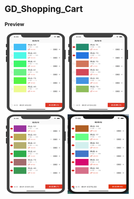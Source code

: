 # GD_Shopping_Cart
### Preview

<div style="float:left;border:solid 1px 000;margin:2px;"><img src="https://github.com/GDMiao/GD_Shopping_Cart/blob/master/Shopping_Cart/Preview/ShoppingCart-pre_0.png"  width="200" height="260" ></div>

<div style="float:left;border:solid 1px 000;margin:2px;"><img src="https://github.com/GDMiao/GD_Shopping_Cart/blob/master/Shopping_Cart/Preview/ShoppingCart-pre_1.png" width="200" height="260" ></div>

<div style="float:left;border:solid 1px 000;margin:2px;"><img src="https://github.com/GDMiao/GD_Shopping_Cart/blob/master/Shopping_Cart/Preview/ShoppingCart-pre_2.png" width="200" height="260" ></div>

<div style="float:left;border:solid 1px 000;margin:2px;"><img src="https://github.com/GDMiao/GD_Shopping_Cart/blob/master/Shopping_Cart/Preview/ShoppingCart-pre_all.gif" width="200" height="260" ></div>
